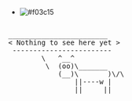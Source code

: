 - ![#f03c15](https://placehold.it/15/f03c15/000000?text=+)

<pre class="rainbow rainbow_text_animated"> 
________________________
< Nothing to see here yet >
 ------------------------
        \   ^__^
         \  (oo)\_______
            (__)\       )\/\
                ||----w |
                ||     ||

</pre>
